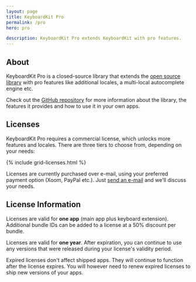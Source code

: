 ```yaml
---
layout: page
title: KeyboardKit Pro
permalink: /pro
hero: pro

description: KeyboardKit Pro extends KeyboardKit with pro features.
---
```



## About

KeyboardKit Pro is a closed-source library that extends the [open source library](/open-source) with pro features like additional locales, a multi-local autocomplete engine etc.

Check out the [GitHub repository]({{site.github_repo_pro}}) for more information about the library, the features it provides and how to use it in your own apps.


## Licenses

KeyboardKit Pro requires a commercial license, which unlocks more features and locales. There are three tiers to choose from, depending on your needs:

{% include grid-licenses.html %}

Licenses are currently purchased over e-mail, using your preferred payment option (Xoom, PayPal etc.). Just [send an e-mail](mailto:{{site.email}}) and we'll discuss your needs.


## License Information

Licenses are valid for **one app** (main app plus keyboard extension). Additional bundle IDs can be added to a license at a 50% discount per bundle.

Licenses are valid for **one year**. After expiration, you can continue to use any versions that were released during your license's validity period.

Expired licenses don't affect shipped apps. They will continue to function after the license expires. You will however need to renew expired licenses to ship new versions of your apps.